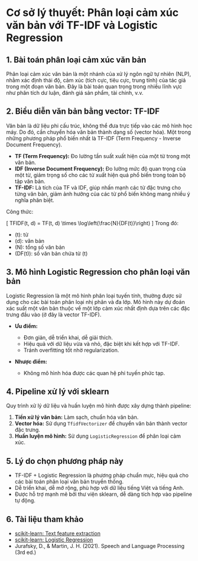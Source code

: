 # Cơ sở lý thuyết: Phân loại cảm xúc văn bản với TF-IDF và Logistic Regression

## 1. Bài toán phân loại cảm xúc văn bản
Phân loại cảm xúc văn bản là một nhánh của xử lý ngôn ngữ tự nhiên (NLP), nhằm xác định thái độ, cảm xúc (tích cực, tiêu cực, trung tính) của tác giả trong một đoạn văn bản. Đây là bài toán quan trọng trong nhiều lĩnh vực như phân tích dư luận, đánh giá sản phẩm, tài chính, v.v.

## 2. Biểu diễn văn bản bằng vector: TF-IDF
Văn bản là dữ liệu phi cấu trúc, không thể đưa trực tiếp vào các mô hình học máy. Do đó, cần chuyển hóa văn bản thành dạng số (vector hóa). Một trong những phương pháp phổ biến nhất là TF-IDF (Term Frequency - Inverse Document Frequency).

- **TF (Term Frequency):** Đo lường tần suất xuất hiện của một từ trong một văn bản.
- **IDF (Inverse Document Frequency):** Đo lường mức độ quan trọng của một từ, giảm trọng số cho các từ xuất hiện quá phổ biến trong toàn bộ tập văn bản.
- **TF-IDF:** Là tích của TF và IDF, giúp nhấn mạnh các từ đặc trưng cho từng văn bản, giảm ảnh hưởng của các từ phổ biến không mang nhiều ý nghĩa phân biệt.

Công thức:

\[
TFIDF(t, d) = TF(t, d) \times \log\left(\frac{N}{DF(t)}\right)
\]
Trong đó:
- \(t\): từ
- \(d\): văn bản
- \(N\): tổng số văn bản
- \(DF(t)\): số văn bản chứa từ \(t\)

## 3. Mô hình Logistic Regression cho phân loại văn bản
Logistic Regression là một mô hình phân loại tuyến tính, thường được sử dụng cho các bài toán phân loại nhị phân và đa lớp. Mô hình này dự đoán xác suất một văn bản thuộc về một lớp cảm xúc nhất định dựa trên các đặc trưng đầu vào (ở đây là vector TF-IDF).

- **Ưu điểm:**
  - Đơn giản, dễ triển khai, dễ giải thích.
  - Hiệu quả với dữ liệu vừa và nhỏ, đặc biệt khi kết hợp với TF-IDF.
  - Tránh overfitting tốt nhờ regularization.

- **Nhược điểm:**
  - Không mô hình hóa được các quan hệ phi tuyến phức tạp.

## 4. Pipeline xử lý với sklearn
Quy trình xử lý dữ liệu và huấn luyện mô hình được xây dựng thành pipeline:
1. **Tiền xử lý văn bản:** Làm sạch, chuẩn hóa văn bản.
2. **Vector hóa:** Sử dụng `TfidfVectorizer` để chuyển văn bản thành vector đặc trưng.
3. **Huấn luyện mô hình:** Sử dụng `LogisticRegression` để phân loại cảm xúc.

## 5. Lý do chọn phương pháp này
- TF-IDF + Logistic Regression là phương pháp chuẩn mực, hiệu quả cho các bài toán phân loại văn bản truyền thống.
- Dễ triển khai, dễ mở rộng, phù hợp với dữ liệu tiếng Việt và tiếng Anh.
- Được hỗ trợ mạnh mẽ bởi thư viện sklearn, dễ dàng tích hợp vào pipeline tự động.

## 6. Tài liệu tham khảo
- [scikit-learn: Text feature extraction](https://scikit-learn.org/stable/modules/feature_extraction.html#text-feature-extraction)
- [scikit-learn: Logistic Regression](https://scikit-learn.org/stable/modules/linear_model.html#logistic-regression)
- Jurafsky, D., & Martin, J. H. (2021). Speech and Language Processing (3rd ed.)
